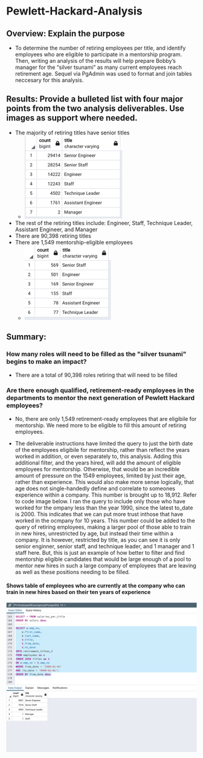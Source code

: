 # Pewlett-Hackard-Analysis

## Overview: Explain the purpose
- To determine the number of retiring employees per title, and identify employees who are eligible to participate in a mentorship program. Then, writing an analysis of the results will help prepare Bobby’s manager for the “silver tsunami” as many current employees reach retirement age. Sequel via PgAdmin was used to format and join tables neccesary for this analysis. 

## Results: Provide a bulleted list with four major points from the two analysis deliverables. Use images as support where needed.
- The majority of retiring titles have senior titles
  - ![retiring_titles.png](https://github.com/forrestcasey/Pewlett-Hackard-Analysis/blob/main/Schema/retiring_titles.png)
- The rest of the retiring titles include: Engineer, Staff, Technique Leader, Assistant Engineer, and Manager
- There are 90,398 retiring titles
- There are 1,549 mentorship-eligible employees
  - ![mentorship_eligibility.png](https://github.com/forrestcasey/Pewlett-Hackard-Analysis/blob/main/Schema/mentorship_eligibility.png)

## Summary:

### How many roles will need to be filled as the "silver tsunami" begins to make an impact?
  - There are a total of 90,398 roles retiring that will need to be filled

### Are there enough qualified, retirement-ready employees in the departments to mentor the next generation of Pewlett Hackard employees?
  - No, there are only 1,549 retirement-ready employees that are eligibile for mentorship. We need more to be eligible to fill this amount of retiring employees.

- The deliverable instructions have limited the query to just the birth date of the employees eligibile for mentorship, rather than reflect the years worked in addition, or even separately to, this analysis. Adding this additional filter, and the years hired, will add the amount of eligible employees for mentorship. Otherwise, that would be an incredible amount of pressure on the 1549 employees, limited by just their age, rather than experience. This would also make more sense logically, that age does not single-handedly define and correlate to someones experience within a company. This number is brought up to 18,912. Refer to code image below. I ran the query to include only those who have worked for the ompany less than the year 1990, since the latest to_date is 2000. This indicates that we can put more trust inthose that have worked in the ocmpany for 10 years. This number could be added to the query of retiring employees, making a larger pool of those able to train in new hires, unrestricted by age, but instead their time within a company. It is however, restricted by title, as you can see it is only senior enginner, senior staff, and technique leader, and 1 manager and 1 staff here. But, this is just an example of how better to filter and find mentorship eligible candidates that would be large enough of a pool to mentor new hires in such a large company of employees that are leaving as well as these positions needing to be filled. 

#### Shows table of employees who are currently at the company who can train in new hires based on their ten years of experience
![ten_years_worked.png](https://github.com/forrestcasey/Pewlett-Hackard-Analysis/blob/main/Schema/ten_years_worked.png)



